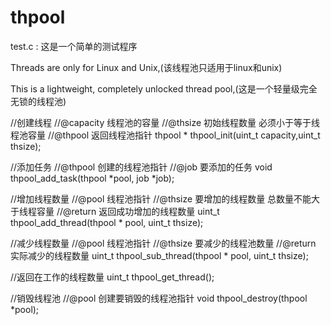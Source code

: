 # thpool

test.c :  这是一个简单的测试程序

Threads are only for Linux and Unix,(该线程池只适用于linux和unix)

This is a lightweight, completely unlocked thread pool,(这是一个轻量级完全无锁的线程池)

 //创建线程
 //@capacity         线程池的容量
 //@thsize           初始线程数量 必须小于等于线程池容量
 //@thpool           返回线程池指针
 thpool * thpool_init(uint_t capacity,uint_t thsize);
 
 //添加任务
 //@thpool           创建的线程池指针
 //@job              要添加的任务
 void thpool_add_task(thpool *pool, job *job);
 
 //增加线程数量
 //@pool             线程池指针
 //@thsize           要增加的线程数量  总数量不能大于线程容量
 //@return           返回成功增加的线程数量
 uint_t thpool_add_thread(thpool * pool, uint_t thsize);
 
 //减少线程数量
 //@pool             线程池指针
 //@thsize           要减少的线程池数量
 //@return           实际减少的线程数量
 uint_t thpool_sub_thread(thpool * pool, uint_t thsize);
 
 //返回在工作的线程数量
 uint_t thpool_get_thread();
 
 //销毁线程池
 //@pool             创建要销毁的线程池指针
 void thpool_destroy(thpool *pool);
                                        
